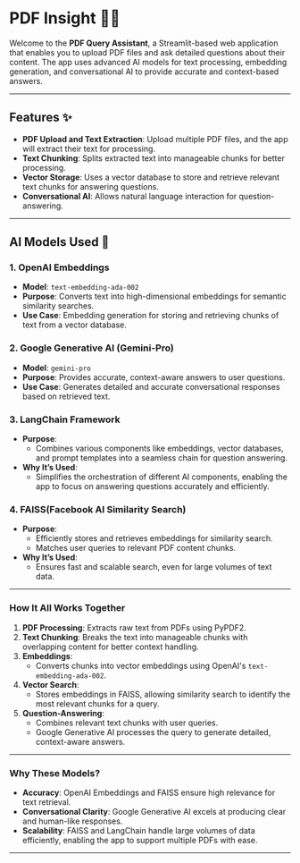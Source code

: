 # PDF Insight 📄💡

Welcome to the **PDF Query Assistant**, a Streamlit-based web application that enables you to upload PDF files and ask detailed questions about their content. The app uses advanced AI models for text processing, embedding generation, and conversational AI to provide accurate and context-based answers.

---

## Features ✨

- **PDF Upload and Text Extraction**: Upload multiple PDF files, and the app will extract their text for processing.
- **Text Chunking**: Splits extracted text into manageable chunks for better processing.
- **Vector Storage**: Uses a vector database to store and retrieve relevant text chunks for answering questions.
- **Conversational AI**: Allows natural language interaction for question-answering.

---

## AI Models Used 🤖

### 1. **OpenAI Embeddings**

- **Model**: `text-embedding-ada-002`
- **Purpose**: Converts text into high-dimensional embeddings for semantic similarity searches.
- **Use Case**: Embedding generation for storing and retrieving chunks of text from a vector database.

### 2. **Google Generative AI (Gemini-Pro)**

- **Model**: `gemini-pro`
- **Purpose**: Provides accurate, context-aware answers to user questions.
- **Use Case**: Generates detailed and accurate conversational responses based on retrieved text.


### 3. LangChain Framework
   - **Purpose**:
     - Combines various components like embeddings, vector databases, and prompt templates into a seamless chain for question answering.
   - **Why It’s Used**:
     - Simplifies the orchestration of different AI components, enabling the app to focus on answering questions accurately and efficiently.

### 4. FAISS(Facebook AI Similarity Search)
   - **Purpose**:
     - Efficiently stores and retrieves embeddings for similarity search.
     - Matches user queries to relevant PDF content chunks.
   - **Why It’s Used**:
     - Ensures fast and scalable search, even for large volumes of text data.


---

### How It All Works Together

1. **PDF Processing**: Extracts raw text from PDFs using PyPDF2.
2. **Text Chunking**: Breaks the text into manageable chunks with overlapping content for better context handling.
3. **Embeddings**: 
   - Converts chunks into vector embeddings using OpenAI's `text-embedding-ada-002`.
4. **Vector Search**:
   - Stores embeddings in FAISS, allowing similarity search to identify the most relevant chunks for a query.
5. **Question-Answering**:
   - Combines relevant text chunks with user queries.
   - Google Generative AI processes the query to generate detailed, context-aware answers.

---

### Why These Models?

- **Accuracy**: OpenAI Embeddings and FAISS ensure high relevance for text retrieval.
- **Conversational Clarity**: Google Generative AI excels at producing clear and human-like responses.
- **Scalability**: FAISS and LangChain handle large volumes of data efficiently, enabling the app to support multiple PDFs with ease.

---
